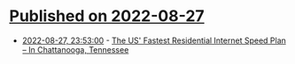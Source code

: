 # [Published on 2022-08-27](index.md)

* [2022-08-27, 23:53:00](https://soylentnews.org/article.pl?sid=22/08/26/1434215&from=rss) - [The US' Fastest Residential Internet Speed Plan – In Chattanooga, Tennessee](https://soylentnews.org/article.pl?sid=22/08/26/1434215&from=rss)
